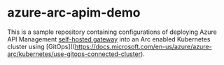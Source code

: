 # azure-arc-apim-demo

This is a sample repository containing configurations of deploying Azure API Management [self-hosted gateway](https://docs.microsoft.com/en-us/azure/api-management/self-hosted-gateway-overview) into an Arc enabled Kubernetes cluster using [GitOps]((https://docs.microsoft.com/en-us/azure/azure-arc/kubernetes/use-gitops-connected-cluster).
